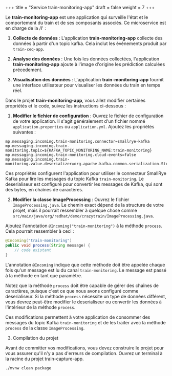 +++
title = "Service train-monitoring-app"
draft = false
weight = 7
+++


Le **train-monitoring-app** est une application qui surveille l'état et le comportement du train et de ses composants associés. Ce microservice est en charge de la /l' :

1. **Collecte de données** : L'application **train-monitoring-app** collecte des données à partir d'un topic kafka. Cela inclut les événements produit par `train-ceq-app`.

2. **Analyse des données** : Une fois les données collectées, l'application **train-monitoring-app** ajoute à l'image d'origine les prédiction calculées précedement.

3. **Visualisation des données** : L'application **train-monitoring-app** fournit une interface utilisateur pour visualiser les données du train en temps réel. 



Dans le projet **train-monitoring-app**, vous allez modifier certaines propriétés et le code, suivez les instructions ci-dessous :

1. **Modifier le fichier de configuration** : Ouvrez le fichier de configuration de votre application. Il s'agit généralement d'un fichier nommé `application.properties` ou `application.yml`. Ajoutez les propriétés suivantes :

```properties
mp.messaging.incoming.train-monitoring.connector=smallrye-kafka
mp.messaging.incoming.train-monitoring.topic=${KAFKA_TOPIC_MONITORING_NAME:train-monitoring}
mp.messaging.incoming.train-monitoring.cloud-events=false
mp.messaging.incoming.train-monitoring.value.deserializer=org.apache.kafka.common.serialization.StringDeserializer
```

Ces propriétés configurent l'application pour utiliser le connecteur SmallRye Kafka pour lire les messages du topic Kafka `train-monitoring`. Le deserialiseur est configuré pour convertir les messages de Kafka, qui sont des bytes, en chaînes de caractères.

2. **Modifier la classe ImageProcessing** : Ouvrez le fichier `ImageProcessing.java`. Le chemin exact dépend de la structure de votre projet, mais il pourrait ressembler à quelque chose comme `src/main/java/org/redhat/demo/crazytrain/ImageProcessing.java`.

Ajoutez l'annotation `@Incoming("train-monitoring")` à la méthode `process`. Cela pourrait ressembler à ceci :

```java
@Incoming("train-monitoring")
public void process(String message) {
    // code existant
}
```

L'annotation `@Incoming` indique que cette méthode doit être appelée chaque fois qu'un message est lu du canal `train-monitoring`. Le message est passé à la méthode en tant que paramètre.

Notez que la méthode `process` doit être capable de gérer des chaînes de caractères, puisque c'est ce que nous avons configuré comme deserialiseur. Si la méthode `process` nécessite un type de données différent, vous devrez peut-être modifier le deserialiseur ou convertir les données à l'intérieur de la méthode `process`.

Ces modifications permettent à votre application de consommer des messages du topic Kafka `train-monitoring` et de les traiter avec la méthode `process` de la classe `ImageProcessing`.


3. Compilation du projet

Avant de committer vos modifications, vous devez construire le projet  pour vous assurer qu'il n'y a pas d'erreurs de compilation.
Ouvrez un terminal à la racine du projet train-capture-app.

```
./mvnw clean package
```